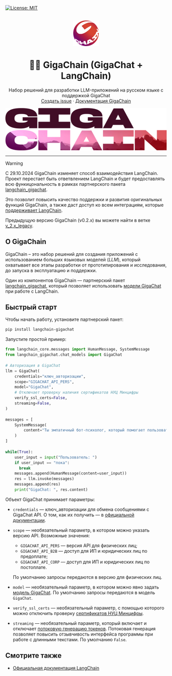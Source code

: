 [![License: MIT](https://img.shields.io/badge/License-MIT-yellow.svg)](https://opensource.org/licenses/MIT)

<br />
<div align="center">

  <a href="https://github.com/ai-forever/gigachain">
    <img src="docs/static/img/logo.png" alt="Logo" width="80" height="80">
  </a>

  <h1 align="center">🦜️🔗 GigaChain (GigaChat + LangChain)</h1>

  <p align="center">
    Набор решений для разработки LLM-приложений на русском языке с поддержкой GigaChat
    <br />
    <a href="https://github.com/ai-forever/gigachain/issues">Создать issue</a>
    ·
    <a href="https://developers.sber.ru/docs/ru/gigachat/sdk/overview">Документация GigaChain</a>
  </p>
</div>


![Product Name Screen Shot](/docs/static/img/logo-with-backgroung.png)

---

> [!WARNING]
> С 29.10.2024 GigaChain изменяет способ взаимодействия LangChain.
> Проект перестает быть ответвлением LangChain и будет предоставлять всю функицональность в рамках партнерского пакета [langchain_gigachat](https://github.com/ai-forever/langchain-gigachat/tree/master/libs/gigachat).
>
> Это позволит повысить качество поддержки и развития оригинальных функций GigaChain, а также даст доступ ко всем интеграциям, которые [поддерживает LangChain](https://python.langchain.com/docs/integrations/providers/).
>
> Предыдущую версию GigaChain (v0.2.x) вы можете найти в ветке [v_2.x_legacy](https://github.com/ai-forever/gigachain/tree/v_2.x_legacy).


## О GigaChain

GigaChain – это набор решений для создания приложений с использованием больших языковых моделей (*LLM*), который охватывает все этапы разработки от прототипирования и исследования, до запуска в эксплуатацию и поддержки.

Один из компонентов GigaChain — партнерский пакет [langchain_gigachat](https://github.com/ai-forever/langchain-gigachat/tree/master/libs/gigachat), который позволяет использовать [модели GigaChat](https://developers.sber.ru/docs/ru/gigachat/models) при работе с LangChain.

## Быстрый старт

Чтобы начать работу, установите партнерский пакет:

```sh
pip install langchain-gigachat
```

Запустите простой пример:

```py
from langchain_core.messages import HumanMessage, SystemMessage
from langchain_gigachat.chat_models import GigaChat

# Авторизация в GigaChat
llm = GigaChat(
    credentials="ключ_авторизации",
    scope="GIGACHAT_API_PERS",
    model="GigaChat",
    # Отключает проверку наличия сертификатов НУЦ Минцифры
    verify_ssl_certs=False,
    streaming=False,
)

messages = [
    SystemMessage(
        content="Ты эмпатичный бот-психолог, который помогает пользователю решить его проблемы."
    )
]

while(True):
    user_input = input("Пользователь: ")
    if user_input == "пока":
      break
    messages.append(HumanMessage(content=user_input))
    res = llm.invoke(messages)
    messages.append(res)
    print("GigaChat: ", res.content)
```

Объект GigaChat принимает параметры:

* `credentials` — ключ_авторизации для обмена сообщениями с GigaChat API. О том, как их получить — в [официальной документации](https://developers.sber.ru/docs/ru/gigachat/quickstart/ind-using-api#poluchenie-avtorizatsionnyh-dannyh).
* `scope` — необязательный параметр, в котором можно указать версию API. Возможные значения:
  
  * `GIGACHAT_API_PERS` — версия API для физических лиц;
  * `GIGACHAT_API_B2B` — доступ для ИП и юридических лиц по предоплате;
  * `GIGACHAT_API_CORP` — доступ для ИП и юридических лиц по постоплате.

  По умолчанию запросы передаются в версию для физических лиц.

* `model` — необязательный параметр, в котором можно явно задать [модель GigaChat](https://developers.sber.ru/docs/ru/gigachat/models). По умолчанию запросы передаются в модель `GigaChat`.
* `verify_ssl_certs` — необязательный параметр, с помощью которого можно отключить проверку [сертификатов НУЦ Минцифры](/https://developers.sber.ru/docs/ru/gigachat/certificates).
* `streaming` — необязательный параметр, который включает и отключает [потоковую генерацию токенов](https://developers.sber.ru/docs/ru/gigachat/api/response-token-streaming). Потоковая генерация позволяет повысить отзывчивость интерфейса программы при работе с длинными текстами. По умолчанию `False`.

## Смотрите также

* [Официальная документация LangChain](https://python.langchain.com/docs/introduction/)